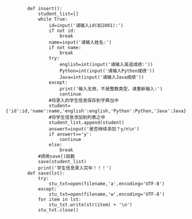             def insert():
                student_list=[]
                while True:
                    id=input('请输入id(如1001):')
                    if not id:
                        break
                    name=input('请输入姓名:')
                    if not name:
                        break
                    try:
                        english=int(input('请输入英语成绩:'))
                        Python=int(input('请输入Python成绩'))
                        Java=int(input('请输入Java成绩'))
                    except:
                        print('输入无效，不是整数类型，请重新输入:')
                        continue
                    #将录入的学生信息保存到字典当中
                    student={'id':id,'name':name,'english':english,'Python':Python,'Java':Java}
                    #将学生信息添加到列表之中
                    student_list.append(student)
                    answert=input('是否继续添加？y/n\n')
                    if answert=='y':
                        continue
                    else:
                        break
                #调用save()函数
                save(student_list)
                print('学生信息录入完毕！！！')
            def save(lst):
                try:
                    stu_txt=open(filename,'a',encoding='UTF-8')
                except:
                    stu_txt=open(filename,'w',encoding='UTF-8')
                for item in lst:
                    stu_txt.write(str(item) + '\n')
                stu_txt.close()
